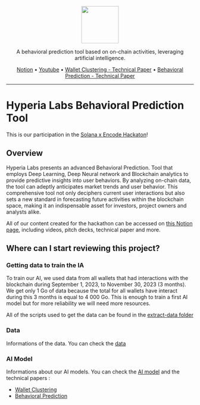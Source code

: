 <div align="center">
  
  <img src="https://avatars.githubusercontent.com/u/150239758?s=100" width="100" />
  
  <br>
  
  <p>
    A behavioral prediction tool based on on-chain activities, leveraging artificial intelligence.
  </p>

  <p>
    <a href="https://mathis-hyperia-labs.notion.site/Solana-x-Encode-Hackaton-Hyperia-Labs-2ca5f80b93f1402a8ab1244b53ad0541">Notion</a>   
    •
    <a href="https://youtu.be/ELASbgihVIQ">Youtube</a>    
    •
    <a href="https://file.notion.so/f/f/0f9812f2-badf-4065-a87c-47e47dfb21a1/b9a6bb20-a5a7-4f60-9e80-c5b1850fd6ff/Wallet_Clustering_-_Technical_Paper.pdf?id=e8ddf03c-5566-41e1-a02e-6edd1be81c9b&table=block&spaceId=0f9812f2-badf-4065-a87c-47e47dfb21a1&expirationTimestamp=1707163200000&signature=WX590s0a620dgw25Hx4T5ezsO1YdH6l5-ACjkNpiifU&downloadName=Wallet+Clustering+-+Technical+Paper.pdf">Wallet Clustering - Technical Paper</a>    
    •
    <a href="https://file.notion.so/f/f/0f9812f2-badf-4065-a87c-47e47dfb21a1/fa113cde-adf4-4a2f-90c0-efbf86926623/Behavioral_Prediction_-_Technical_Paper.pdf?id=c98b730c-4a88-4243-b28e-89e64380cd3e&table=block&spaceId=0f9812f2-badf-4065-a87c-47e47dfb21a1&expirationTimestamp=1707163200000&signature=KN-BZiOtvDEXsCxVddMOgQW0mV0_7p-gRkn6Y1LXHUM&downloadName=Behavioral+Prediction+-+Technical+Paper.pdf">Behavioral Prediction - Technical Paper</a>    
  </p>
  
</div>

<hr>

# Hyperia Labs Behavioral Prediction Tool

This is our participation in the [Solana x Encode Hackaton](https://www.encode.club/encodesolanahack)!

## Overview

Hyperia Labs presents an advanced Behavioral Prediction. Tool that employs Deep Learning, Deep Neural network and Blockchain analytics to provide predictive insights into user behaviors. By analyzing on-chain data, the tool can adeptly anticipates market trends and user behavior. This comprehensive tool not only deciphers current user interactions but also sets a new standard in forecasting future activities within the blockchain space, making it an indispensable asset for investors, project owners and analysts alike.

All of our content created for the hackathon can be accessed on [this Notion page](https://mathis-hyperia-labs.notion.site/Solana-x-Encode-Hackaton-Hyperia-Labs-2ca5f80b93f1402a8ab1244b53ad0541), including videos, pitch decks, technical paper and more.

## Where can I start reviewing this project?

### Getting data to train the IA
To train our AI, we used data from all wallets that had interactions with the blockchain during September 1, 2023, to November 30, 2023 (3 months). We get only 1 Go of data because the total for all wallets have interact during this 3 months is equal to 4 000 Go. This is enough to train a first AI model but for more reliability we will need more resources.

All of the scripts used to get the data can be found in the [extract-data folder](https://github.com/HyperiaLabs/solana-hackathon-encode/tree/main/scripts/extract-data)

### Data
Informations of the data. You can check the [data](https://github.com/HyperiaLabs/solana-hackathon-encode/tree/main/scripts/data)

### AI Model
Informations about our AI models. You can check the [AI model](https://github.com/HyperiaLabs/solana-hackathon-encode/tree/main/scripts/ai) and the technical papers :
- [Wallet Clustering](https://file.notion.so/f/f/0f9812f2-badf-4065-a87c-47e47dfb21a1/b9a6bb20-a5a7-4f60-9e80-c5b1850fd6ff/Wallet_Clustering_-_Technical_Paper.pdf?id=e8ddf03c-5566-41e1-a02e-6edd1be81c9b&table=block&spaceId=0f9812f2-badf-4065-a87c-47e47dfb21a1&expirationTimestamp=1707163200000&signature=WX590s0a620dgw25Hx4T5ezsO1YdH6l5-ACjkNpiifU&downloadName=Wallet+Clustering+-+Technical+Paper.pdf)
- [Behavioral Prediction](https://file.notion.so/f/f/0f9812f2-badf-4065-a87c-47e47dfb21a1/fa113cde-adf4-4a2f-90c0-efbf86926623/Behavioral_Prediction_-_Technical_Paper.pdf?id=c98b730c-4a88-4243-b28e-89e64380cd3e&table=block&spaceId=0f9812f2-badf-4065-a87c-47e47dfb21a1&expirationTimestamp=1707163200000&signature=KN-BZiOtvDEXsCxVddMOgQW0mV0_7p-gRkn6Y1LXHUM&downloadName=Behavioral+Prediction+-+Technical+Paper.pdf)
